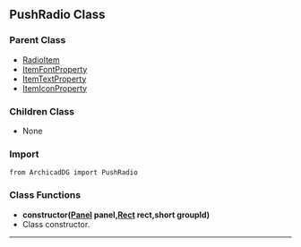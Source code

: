 ## PushRadio Class

### Parent Class
* [RadioItem](RadioItem.md)
* [ItemFontProperty](../m_item/ItemFontProperty.md)
* [ItemTextProperty](../m_item/ItemTextProperty.md)
* [ItemIconProperty](../m_item/ItemIconProperty.md)

### Children Class
* None

### Import
```
from ArchicadDG import PushRadio
``` 

### Class Functions

* **constructor([Panel](../m_panel/Panel.md) panel,[Rect](../Rect.md) rect,short groupId)**
* Class constructor.
-----

